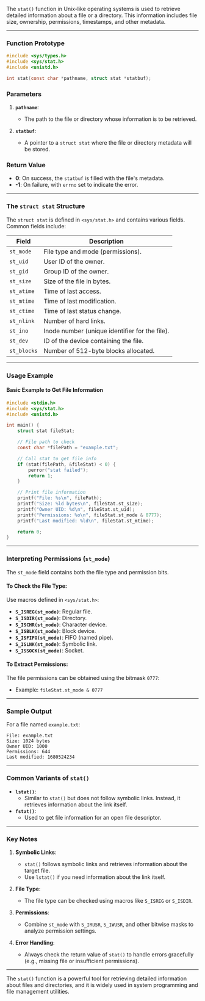 The `stat()` function in Unix-like operating systems is used to retrieve detailed information about a file or a directory. This information includes file size, ownership, permissions, timestamps, and other metadata.

---

### **Function Prototype**

```c
#include <sys/types.h>
#include <sys/stat.h>
#include <unistd.h>

int stat(const char *pathname, struct stat *statbuf);
```

### **Parameters**

1. **`pathname`**:
    
    - The path to the file or directory whose information is to be retrieved.
2. **`statbuf`**:
    
    - A pointer to a `struct stat` where the file or directory metadata will be stored.

### **Return Value**

- **0**: On success, the `statbuf` is filled with the file's metadata.
- **-1**: On failure, with `errno` set to indicate the error.

---

### **The `struct stat` Structure**

The `struct stat` is defined in `<sys/stat.h>` and contains various fields. Common fields include:

|Field|Description|
|---|---|
|`st_mode`|File type and mode (permissions).|
|`st_uid`|User ID of the owner.|
|`st_gid`|Group ID of the owner.|
|`st_size`|Size of the file in bytes.|
|`st_atime`|Time of last access.|
|`st_mtime`|Time of last modification.|
|`st_ctime`|Time of last status change.|
|`st_nlink`|Number of hard links.|
|`st_ino`|Inode number (unique identifier for the file).|
|`st_dev`|ID of the device containing the file.|
|`st_blocks`|Number of 512-byte blocks allocated.|

---

### **Usage Example**

#### Basic Example to Get File Information

```c
#include <stdio.h>
#include <sys/stat.h>
#include <unistd.h>

int main() {
    struct stat fileStat;

    // File path to check
    const char *filePath = "example.txt";

    // Call stat to get file info
    if (stat(filePath, &fileStat) < 0) {
        perror("stat failed");
        return 1;
    }

    // Print file information
    printf("File: %s\n", filePath);
    printf("Size: %ld bytes\n", fileStat.st_size);
    printf("Owner UID: %d\n", fileStat.st_uid);
    printf("Permissions: %o\n", fileStat.st_mode & 0777);
    printf("Last modified: %ld\n", fileStat.st_mtime);

    return 0;
}
```

---

### **Interpreting Permissions (`st_mode`)**

The `st_mode` field contains both the file type and permission bits.

#### To Check the File Type:

Use macros defined in `<sys/stat.h>`:

- **`S_ISREG(st_mode)`**: Regular file.
- **`S_ISDIR(st_mode)`**: Directory.
- **`S_ISCHR(st_mode)`**: Character device.
- **`S_ISBLK(st_mode)`**: Block device.
- **`S_ISFIFO(st_mode)`**: FIFO (named pipe).
- **`S_ISLNK(st_mode)`**: Symbolic link.
- **`S_ISSOCK(st_mode)`**: Socket.

#### To Extract Permissions:

The file permissions can be obtained using the bitmask `0777`:

- Example: `fileStat.st_mode & 0777`

---

### **Sample Output**

For a file named `example.txt`:

```
File: example.txt
Size: 1024 bytes
Owner UID: 1000
Permissions: 644
Last modified: 1680524234
```

---

### **Common Variants of `stat()`**

- **`lstat()`**:
    - Similar to `stat()` but does not follow symbolic links. Instead, it retrieves information about the link itself.
- **`fstat()`**:
    - Used to get file information for an open file descriptor.

---

### **Key Notes**

1. **Symbolic Links**:
    
    - `stat()` follows symbolic links and retrieves information about the target file.
    - Use `lstat()` if you need information about the link itself.
2. **File Type**:
    
    - The file type can be checked using macros like `S_ISREG` or `S_ISDIR`.
3. **Permissions**:
    
    - Combine `st_mode` with `S_IRUSR`, `S_IWUSR`, and other bitwise masks to analyze permission settings.
4. **Error Handling**:
    
    - Always check the return value of `stat()` to handle errors gracefully (e.g., missing file or insufficient permissions).

---

The `stat()` function is a powerful tool for retrieving detailed information about files and directories, and it is widely used in system programming and file management utilities.